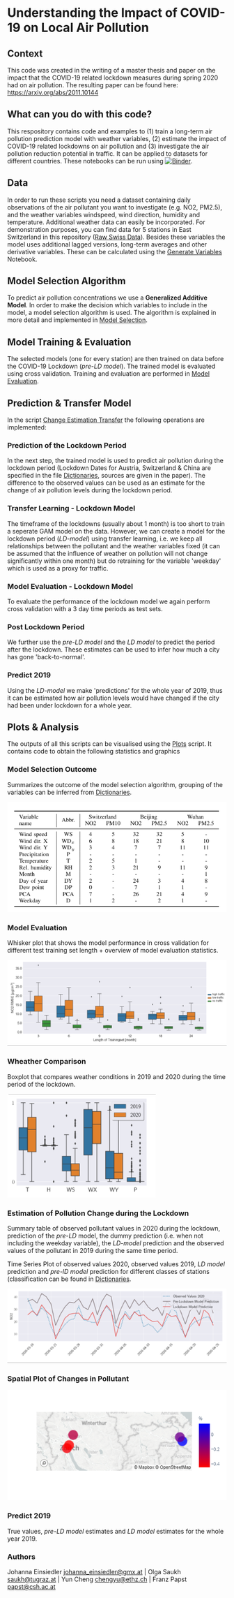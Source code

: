 # Understanding the Impact of COVID-19 on Local Air Pollution

## Context
This code was created in the writing of a master thesis and paper on the impact that the COVID-19 related lockdown measures during spring 2020 had on air pollution. The resulting paper can be found here: https://arxiv.org/abs/2011.10144

## What can you do with this code?
This respository contains code and examples to (1) train a long-term air pollution prediction model with weather variables, (2) estimate the impact of COVID-19 related lockdowns on air pollution and (3) investigate the air pollution reduction potential in traffic. It can be applied to datasets for different countries.
These notebooks can be run using [![Binder](https://mybinder.org/badge_logo.svg)](https://mybinder.org/v2/gh/johanna-einsiedler/covid-19-air-pollution/HEAD).


## Data 
In order to run these scripts you need a dataset containing daily observations of the air pollutant you want to investigate (e.g. NO2, PM2.5), and the weather variables windspeed, wind direction, humidity and temperature. Additional weather data can easily be incorporated. 
For demonstration purposes, you can find data for 5 stations in East Switzerland in this repository ([Raw Swiss Data](./che/df_che.csv)).
Besides these variables the model uses additional lagged versions, long-term averages and other derivative variables. These can be calculated using the [Generate Variables](Generate_Variables.ipynb) Notebook. 


## Model Selection Algorithm
To predict air pollution concentrations we use a **Generalized Additive Model**. In order to make the decision which variables to include in the model, a model selection algorithm is used. The algorithm is explained in more detail and implemented in [Model Selection](Model_Selection.ipynb).

## Model Training & Evaluation
The selected models (one for every station) are then trained on data before the COVID-19 Lockdown (*pre-LD model*). The trained model is evaluated using cross validation. Training and evaluation are performed in [Model Evaluation](Model_Evaluation.ipynb).

## Prediction & Transfer Model
In the script [Change Estimation Transfer](Change_Estimation_Transfer.ipynb) the following operations are implemented:
### Prediction of the Lockdown Period
In the next step, the trained model is used to predict air pollution during the lockdown period (Lockdown Dates for Austria, Switzerland & China are specified in the file [Dictionaries](dictionaries.py), sources are given in the paper). The difference to the observed values can be used as an estimate for the change of air pollution levels during the lockdown period.

### Transfer Learning - Lockdown Model
The timeframe of the lockdowns (usually about 1 month) is too short to train a seperate GAM model on the data. However, we can create a model for the lockdown period (*LD-model*) using transfer learning, i.e. we keep all relationships between the pollutant and the weather variables fixed (it can be assumed that the influence of weather on pollution will not change significantly within one month) but do retraining for the variable 'weekday' which is used as a proxy for traffic.

### Model Evaluation - Lockdown Model
To evaluate the performance of the lockdown model we again perform cross validation with a 3 day time periods as test sets.

### Post Lockdown Period
We further use the *pre-LD model* and the *LD model* to predict the period after the lockdown. These estimates can be used to infer how much a city has gone 'back-to-normal'.

### Predict 2019
Using the *LD-model* we make 'predictions' for the whole year of 2019, thus it can be estimated how air pollution levels would have changed if the city had been under lockdown for a whole year.


## Plots & Analysis
The outputs of all this scripts can be visualised using the [Plots](Plots.ipynb) script. It contains code to obtain the following statistics and graphics

### Model Selection Outcome
Summarizes the outcome of the model selection algorithm, grouping of the variables can be inferred from [Dictionaries](dictionaries.py).

![alt text](che/plots/model_selection_outcome.png)

### Model Evaluation
Whisker plot that shows the model performance in cross validation for different test training set length + overview of model evaluation statistics.

![alt text](che/plots/cross_validation_performance.PNG)

### Wheather Comparison
Boxplot that compares weather conditions in 2019 and 2020 during the time period of the lockdown.

![alt text](che/plots/weather_comparison_boxplot.PNG)

### Estimation of Pollution Change during the Lockdown

Summary table of observed pollutant values in 2020 during the lockdown, prediction of the *pre-LD* model, the dummy prediction (i.e. when not including the weekday variable), the *LD-model* prediction and the observed values of the pollutant in 2019 during the same time period.

Time Series Plot of observed values 2020, observed values 2019, *LD model* prediction and *pre-lD model* prediction for different classes of stations (classification can be found in [Dictionaries](dictionaries.py).

![alt text](che/plots/pollution_change_high_traffic.PNG)

### Spatial Plot of Changes in Pollutant

![alt text](che/plots/che_spatial.png)


### Predict 2019

True values, *pre-LD model* estimates and *LD model* estimates for the whole year 2019.


### Authors
Johanna Einsiedler johanna_einsiedler@gmx.at |
Olga Saukh saukh@tugraz.at | 
Yun Cheng chengyu@ethz.ch |
Franz Papst papst@csh.ac.at 
